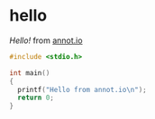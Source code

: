 # hello

*Hello!* from [annot.io](https://annot.io)

```c
#include <stdio.h>

int main()
{
  printf("Hello from annot.io\n");
  return 0;
}
```
